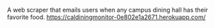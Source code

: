 A web scraper that emails users when any campus dining hall has their favorite food.
https://caldiningmonitor-0e802e1a2671.herokuapp.com/
